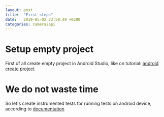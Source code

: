 ```yaml
---
layout: post
title:  "First steps"
date:   2019-05-02 23:58:49 +0200
categories: camera2api
---
```


# Setup empty project

First of all create empty project in Android Studio, like on tutorial: [android create project][android-create-project]

# We do not waste time

So let's create instrumented tests for running tests on android device, according to [documentation][android-instrumented-tests]


[android-create-project]: https://developer.android.com/studio/projects/create-project/
[android-instrumented-tests]: https://developer.android.com/training/testing/unit-testing/instrumented-unit-tests
